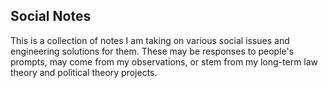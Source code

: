 ## Social Notes

This is a collection of notes I am taking on various social issues and engineering solutions for them. These may be responses to people's prompts, may come from my observations, or stem from my long-term law theory and political theory projects.
